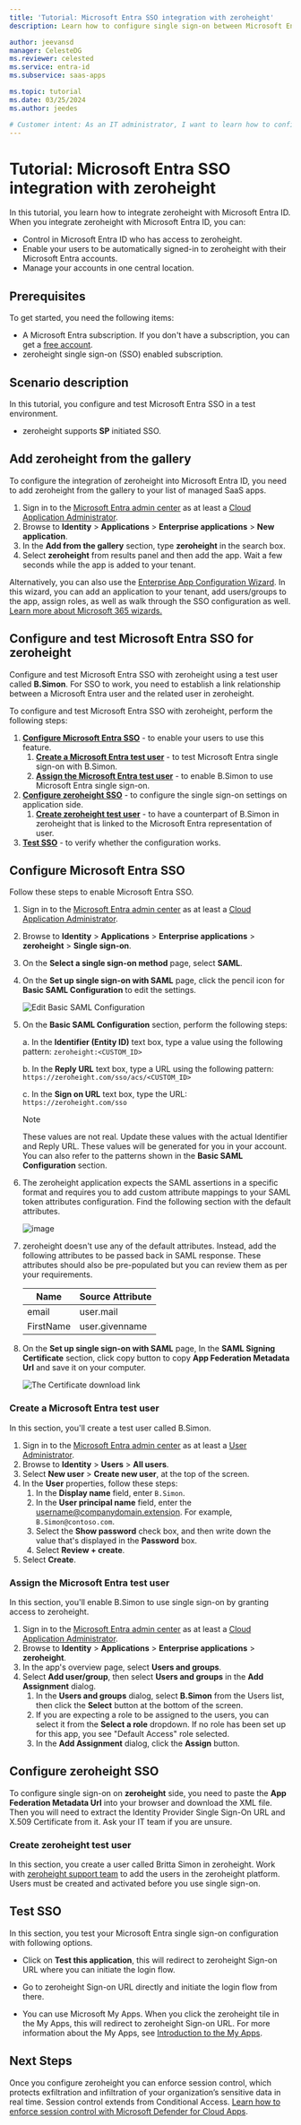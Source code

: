 ```yaml
---
title: 'Tutorial: Microsoft Entra SSO integration with zeroheight'
description: Learn how to configure single sign-on between Microsoft Entra ID and zeroheight.

author: jeevansd
manager: CelesteDG
ms.reviewer: celested
ms.service: entra-id
ms.subservice: saas-apps

ms.topic: tutorial
ms.date: 03/25/2024
ms.author: jeedes

# Customer intent: As an IT administrator, I want to learn how to configure single sign-on between Microsoft Entra ID and zeroheight so that I can control who has access to zeroheight, enable automatic sign-in with Microsoft Entra accounts, and manage my accounts in one central location.
---
```


# Tutorial: Microsoft Entra SSO integration with zeroheight

In this tutorial, you learn how to integrate zeroheight with Microsoft Entra ID. When you integrate zeroheight with Microsoft Entra ID, you can:

* Control in Microsoft Entra ID who has access to zeroheight.
* Enable your users to be automatically signed-in to zeroheight with their Microsoft Entra accounts.
* Manage your accounts in one central location.

## Prerequisites

To get started, you need the following items:

* A Microsoft Entra subscription. If you don't have a subscription, you can get a [free account](https://azure.microsoft.com/free/).
* zeroheight single sign-on (SSO) enabled subscription.

## Scenario description

In this tutorial, you configure and test Microsoft Entra SSO in a test environment.

* zeroheight supports **SP** initiated SSO.

## Add zeroheight from the gallery

To configure the integration of zeroheight into Microsoft Entra ID, you need to add zeroheight from the gallery to your list of managed SaaS apps.

1. Sign in to the [Microsoft Entra admin center](https://entra.microsoft.com) as at least a [Cloud Application Administrator](~/identity/role-based-access-control/permissions-reference.md#cloud-application-administrator).
1. Browse to **Identity** > **Applications** > **Enterprise applications** > **New application**.
1. In the **Add from the gallery** section, type **zeroheight** in the search box.
1. Select **zeroheight** from results panel and then add the app. Wait a few seconds while the app is added to your tenant.

 Alternatively, you can also use the [Enterprise App Configuration Wizard](https://portal.office.com/AdminPortal/home?Q=Docs#/azureadappintegration). In this wizard, you can add an application to your tenant, add users/groups to the app, assign roles, as well as walk through the SSO configuration as well. [Learn more about Microsoft 365 wizards.](/microsoft-365/admin/misc/azure-ad-setup-guides)

<a name='configure-and-test-azure-ad-sso-for-zeroheight'></a>

## Configure and test Microsoft Entra SSO for zeroheight

Configure and test Microsoft Entra SSO with zeroheight using a test user called **B.Simon**. For SSO to work, you need to establish a link relationship between a Microsoft Entra user and the related user in zeroheight.

To configure and test Microsoft Entra SSO with zeroheight, perform the following steps:

1. **[Configure Microsoft Entra SSO](#configure-azure-ad-sso)** - to enable your users to use this feature.
    1. **[Create a Microsoft Entra test user](#create-an-azure-ad-test-user)** - to test Microsoft Entra single sign-on with B.Simon.
    1. **[Assign the Microsoft Entra test user](#assign-the-azure-ad-test-user)** - to enable B.Simon to use Microsoft Entra single sign-on.
1. **[Configure zeroheight SSO](#configure-zeroheight-sso)** - to configure the single sign-on settings on application side.
    1. **[Create zeroheight test user](#create-zeroheight-test-user)** - to have a counterpart of B.Simon in zeroheight that is linked to the Microsoft Entra representation of user.
1. **[Test SSO](#test-sso)** - to verify whether the configuration works.

<a name='configure-azure-ad-sso'></a>

## Configure Microsoft Entra SSO

Follow these steps to enable Microsoft Entra SSO.

1. Sign in to the [Microsoft Entra admin center](https://entra.microsoft.com) as at least a [Cloud Application Administrator](~/identity/role-based-access-control/permissions-reference.md#cloud-application-administrator).
1. Browse to **Identity** > **Applications** > **Enterprise applications** > **zeroheight** > **Single sign-on**.
1. On the **Select a single sign-on method** page, select **SAML**.
1. On the **Set up single sign-on with SAML** page, click the pencil icon for **Basic SAML Configuration** to edit the settings.

   ![Edit Basic SAML Configuration](common/edit-urls.png)

1. On the **Basic SAML Configuration** section, perform the following steps:

    a. In the **Identifier (Entity ID)** text box, type a value using the following pattern:
    `zeroheight:<CUSTOM_ID>`

    b. In the **Reply URL** text box, type a URL using the following pattern:
    `https://zeroheight.com/sso/acs/<CUSTOM_ID>`

    c. In the **Sign on URL** text box, type the URL:
    `https://zeroheight.com/sso`

	> [!NOTE]
	> These values are not real. Update these values with the actual Identifier and Reply URL. These values will be generated for you in your account. You can also refer to the patterns shown in the **Basic SAML Configuration** section.

1. The zeroheight application expects the SAML assertions in a specific format and requires you to add custom attribute mappings to your SAML token attributes configuration. Find the following section with the default attributes.

	![image](common/default-attributes.png)

1. zeroheight doesn't use any of the default attributes. Instead, add the following attributes to be passed back in SAML response. These attributes should also be pre-populated but you can review them as per your requirements.
	
	| Name |  Source Attribute|
	| ---------- | --------- |
	| email | user.mail |
	| FirstName | user.givenname |

1. On the **Set up single sign-on with SAML** page, In the **SAML Signing Certificate** section, click copy button to copy **App Federation Metadata Url** and save it on your computer.

	![The Certificate download link](common/copy-metadataurl.png)

<a name='create-an-azure-ad-test-user'></a>

### Create a Microsoft Entra test user

In this section, you'll create a test user called B.Simon.

1. Sign in to the [Microsoft Entra admin center](https://entra.microsoft.com) as at least a [User Administrator](~/identity/role-based-access-control/permissions-reference.md#user-administrator).
1. Browse to **Identity** > **Users** > **All users**.
1. Select **New user** > **Create new user**, at the top of the screen.
1. In the **User** properties, follow these steps:
   1. In the **Display name** field, enter `B.Simon`.  
   1. In the **User principal name** field, enter the username@companydomain.extension. For example, `B.Simon@contoso.com`.
   1. Select the **Show password** check box, and then write down the value that's displayed in the **Password** box.
   1. Select **Review + create**.
1. Select **Create**.

<a name='assign-the-azure-ad-test-user'></a>

### Assign the Microsoft Entra test user

In this section, you'll enable B.Simon to use single sign-on by granting access to zeroheight.

1. Sign in to the [Microsoft Entra admin center](https://entra.microsoft.com) as at least a [Cloud Application Administrator](~/identity/role-based-access-control/permissions-reference.md#cloud-application-administrator).
1. Browse to **Identity** > **Applications** > **Enterprise applications** > **zeroheight**.
1. In the app's overview page, select **Users and groups**.
1. Select **Add user/group**, then select **Users and groups** in the **Add Assignment** dialog.
   1. In the **Users and groups** dialog, select **B.Simon** from the Users list, then click the **Select** button at the bottom of the screen.
   1. If you are expecting a role to be assigned to the users, you can select it from the **Select a role** dropdown. If no role has been set up for this app, you see "Default Access" role selected.
   1. In the **Add Assignment** dialog, click the **Assign** button.

## Configure zeroheight SSO

To configure single sign-on on **zeroheight** side, you need to paste the **App Federation Metadata Url** into your browser and download the XML file. Then you will need to extract the Identity Provider Single Sign-On URL and X.509 Certificate from it. Ask your IT team if you are unsure.

### Create zeroheight test user

In this section, you create a user called Britta Simon in zeroheight. Work with [zeroheight support team](mailto:support@zeroheight.com) to add the users in the zeroheight platform. Users must be created and activated before you use single sign-on.

## Test SSO 

In this section, you test your Microsoft Entra single sign-on configuration with following options. 

* Click on **Test this application**, this will redirect to zeroheight Sign-on URL where you can initiate the login flow. 

* Go to zeroheight Sign-on URL directly and initiate the login flow from there.

* You can use Microsoft My Apps. When you click the zeroheight tile in the My Apps, this will redirect to zeroheight Sign-on URL. For more information about the My Apps, see [Introduction to the My Apps](https://support.microsoft.com/account-billing/sign-in-and-start-apps-from-the-my-apps-portal-2f3b1bae-0e5a-4a86-a33e-876fbd2a4510).

## Next Steps

Once you configure zeroheight you can enforce session control, which protects exfiltration and infiltration of your organization’s sensitive data in real time. Session control extends from Conditional Access. [Learn how to enforce session control with Microsoft Defender for Cloud Apps](/cloud-app-security/proxy-deployment-any-app).
